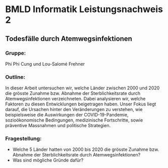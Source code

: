 # BMLD Informatik Leistungsnachweis 2
## Todesfälle durch Atemwegsinfektionen 

### Gruppe:
Phi Phi Cung und Lou-Salomé Frehner

### Outline:
In dieser Arbeit untersuchen wir, welche Länder zwischen 2000 und 2020 die grösste Zunahme bzw. Abnahme der Sterblichkeitsrate durch Atemwegsinfektionen verzeichneten. Dabei analysieren wir, welche Faktoren zu diesen Entwicklungen beigetragen haben. Unser Fokus liegt darauf, die Ursachen hinter den Veränderungen zu verstehen, wie beispielsweise die Auswirkungen der COVID-19-Pandemie, sozioökonomische Bedingungen, medizinische Fortschritte, sowie präventive Massnahmen und politische Strategien.

### Fragestellung:
- Welche 5 Länder hatten von 2000 bis 2020 die grösste Zunahme bzw. Abnahme der Sterblichkeitsrate durch Atemwegsinfektionen?
- Was sind mögliche Gründe dafür?


